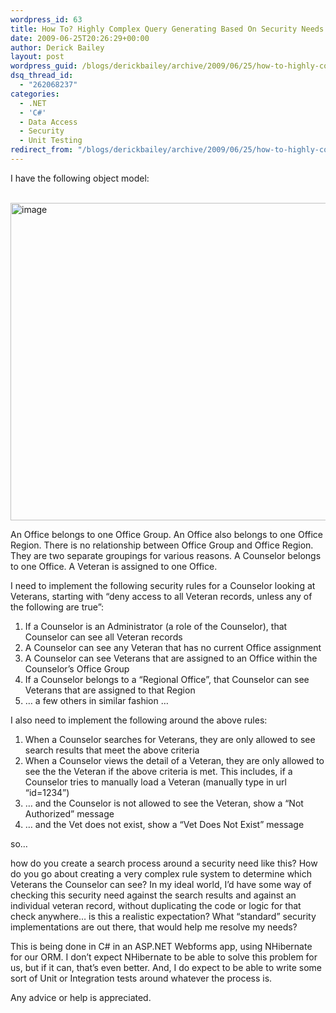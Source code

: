 ```yaml
---
wordpress_id: 63
title: How To? Highly Complex Query Generating Based On Security Needs
date: 2009-06-25T20:26:29+00:00
author: Derick Bailey
layout: post
wordpress_guid: /blogs/derickbailey/archive/2009/06/25/how-to-highly-complex-query-generating-based-on-security-needs.aspx
dsq_thread_id:
  - "262068237"
categories:
  - .NET
  - 'C#'
  - Data Access
  - Security
  - Unit Testing
redirect_from: "/blogs/derickbailey/archive/2009/06/25/how-to-highly-complex-query-generating-based-on-security-needs.aspx/"
---
```

I have the following object model:

&#160; <img style="border-top-width: 0px;border-left-width: 0px;border-bottom-width: 0px;border-right-width: 0px" height="508" alt="image" src="http://lostechies.com/content/derickbailey/uploads/2011/03/image_38648237.png" width="512" border="0" /></p> 

An Office belongs to one Office Group. An Office also belongs to one Office Region. There is no relationship between Office Group and Office Region. They are two separate groupings for various reasons. A Counselor belongs to one Office. A Veteran is assigned to one Office.

I need to implement the following security rules for a Counselor looking at Veterans, starting with “deny access to all Veteran records, unless any of the following are true”:

  1. If a Counselor is an Administrator (a role of the Counselor), that Counselor can see all Veteran records 
  2. A Counselor can see any Veteran that has no current Office assignment 
  3. A Counselor can see Veterans that are assigned to an Office within the Counselor’s Office Group 
  4. If a Counselor belongs to a “Regional Office”, that Counselor can see Veterans that are assigned to that Region 
  5. … a few others in similar fashion … 

I also need to implement the following around the above rules:

  1. When a Counselor searches for Veterans, they are only allowed to see search results that meet the above criteria 
  2. When a Counselor views the detail of a Veteran, they are only allowed to see the the Veteran if the above criteria is met. This includes, if a Counselor tries to manually load a Veteran (manually type in url “id=1234”)
  1. … and the Counselor is not allowed to see the Veteran, show a “Not Authorized” message 
  2. … and the Vet does not exist, show a “Vet Does Not Exist” message 

so…

how do you create a search process around a security need like this? How do you go about creating a very complex rule system to determine which Veterans the Counselor can see? In my ideal world, I’d have some way of checking this security need against the search results and against an individual veteran record, without duplicating the code or logic for that check anywhere… is this a realistic expectation? What “standard” security implementations are out there, that would help me resolve my needs?

This is being done in C# in an ASP.NET Webforms app, using NHibernate for our ORM. I don’t expect NHibernate to be able to solve this problem for us, but if it can, that’s even better. And, I do expect to be able to write some sort of Unit or Integration tests around whatever the process is.

Any advice or help is appreciated.